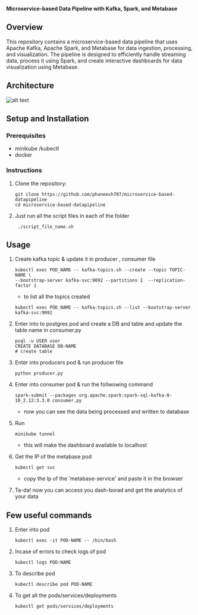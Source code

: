 **Microservice-based Data Pipeline with Kafka, Spark, and Metabase**

## Overview

This repository contains a microservice-based data pipeline that uses Apache Kafka, Apache Spark, and Metabase for data ingestion, processing, and visualization. The pipeline is designed to efficiently handle streaming data, process it using Spark, and create interactive dashboards for data visualization using Metabase.

## Architecture

![alt text](https://ibb.co/PmsSvs2)
## Setup and Installation

### Prerequisites

- minikube /kubectl 
- docker 


### Instructions

1. Clone the repository:

   ```
   git clone https://github.com/phaneesh707/microservice-based-datapipeline
   cd microservice-based-datapipeline
   ```
2. Just run all the script files in each of the folder 
   ```
    ./script_file_name.sh
   ```

## Usage

1. Create kafka topic & update it in producer , consumer file
    ```
    kubectl exec POD_NAME -- kafka-topics.sh --create --topic TOPIC-NAME \ 
    --bootstrap-server kafka-svc:9092 --partitions 1  --replication-factor 1
    ```
    - to list all the topics created 
    ```
    kubectl exec POD_NAME -- kafka-topics.sh --list --bootstrap-server kafka-svc:9092
    ```

2. Enter into to postgres pod and create a DB and table and update the table name in consumer.py
    ```
    psql -u USER user
    CREATE DATABASE DB-NAME
    # create table 
    ```

3. Enter into producers pod  & run producer file
    ```
    python producer.py
    ```

4. Enter into consumer pod & run the follwowing command
    ```
    spark-submit --packages org.apache.spark:spark-sql-kafka-0-10_2.12:3.3.0 consumer.py
    ```
    - now you can see the data being processed and written to database

5. Run 
    ```
    minikube tunnel
    ```
    - this will make the dashboard available to localhost

6. Get the IP of the metabase pod 
    ```
    kubectl get svc
    ```
    - copy the Ip of the 'metabase-service' and paste it in the browser 

7. Ta-da! now you can access you dash-borad and get the analytics of your data


## Few useful commands 

1. Enter into pod
    ```
    kubectl exec -it POD-NAME -- /bin/bash
    ```

2. Incase of errors to check logs of pod
    ```
    kubectl logs POD-NAME
    ```

3. To describe pod
    ```
    kubectl describe pod POD-NAME
    ```

4. To get all the pods/services/deployments

    ```
    kubectl get pods/services/deployments
    ```